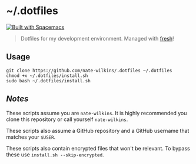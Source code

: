 # ~/.dotfiles

[![Built with Spacemacs](https://cdn.rawgit.com/syl20bnr/spacemacs/442d025779da2f62fc86c2082703697714db6514/assets/spacemacs-badge.svg)](http://spacemacs.org)

> Dotfiles for my development environment. Managed with [fresh]!

## Usage

```
git clone https://github.com/nate-wilkins/.dotfiles ~/.dotfiles
chmod +x ~/.dotfiles/install.sh
sudo bash ~/.dotfiles/install.sh
```

## *Notes*

These scripts assume you are `nate-wilkins`.
It is highly recommended you clone this repository or call yourself `nate-wilkins`.

These scripts also assume a GitHub repository and a GitHub username that matches your `$USER`.

These scripts also contain encrypted files that won't be relevant.
To bypass these use `install.sh --skip-encrypted`.

[script]: http://get.freshshell.com
[fresh]: http://freshshell.com
[EvE.Ubuntu]: https://github.com/nate-wilkins/EvE.Ubuntu
